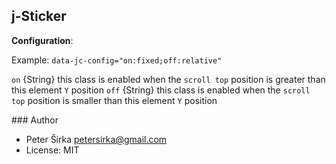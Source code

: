 ## j-Sticker

__Configuration__:

Example: `data-jc-config="on:fixed;off:relative"`

`on` {String} this class is enabled when the `scroll top` position is greater than this element `Y` position
`off` {String} this class is enabled when the `scroll top` position is smaller than this element `Y` position

### Author

- Peter Širka <petersirka@gmail.com>
- License: MIT